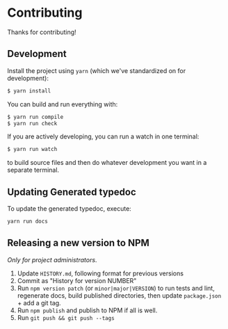 Contributing
============

Thanks for contributing!

## Development

Install the project using `yarn` (which we've standardized on for development):

```sh
$ yarn install
```

You can build and run everything with:

```sh
$ yarn run compile
$ yarn run check
```

If you are actively developing, you can run a watch in one terminal:

```sh
$ yarn run watch
```

to build source files and then do whatever development you want in a separate terminal.

## Updating Generated typedoc

To update the generated typedoc, execute:

```sh
yarn run docs
```

## Releasing a new version to NPM

_Only for project administrators_.

1. Update `HISTORY.md`, following format for previous versions
2. Commit as "History for version NUMBER"
3. Run `npm version patch` (or `minor|major|VERSION`) to run tests and lint, regenerate docs,
   build published directories, then update `package.json` + add a git tag.
4. Run `npm publish` and publish to NPM if all is well.
5. Run `git push && git push --tags`

